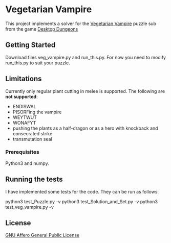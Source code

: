# Vegetarian Vampire

This project implements a solver for the [Vegetarian Vampire](http://www.qcfdesign.com/wiki/DesktopDungeons/index.php?title=Vegetarian_Vampire) puzzle sub from the game [Desktop Dungeons](http://www.desktopdungeons.net)

## Getting Started

Download files veg_vampire.py and run_this.py. For now you need to modify run_this.py to suit your puzzle.

## Limitations

Currently only regular plant cutting in melee is supported. The following are **not supported**:
- ENDISWAL
- PISORFing the vampire
- WEYTWUT
- WONAFYT
- pushing the plants as a half-dragon or as a hero with knockback and consecrated strike
- transmutation seal


### Prerequisites

Python3 and numpy.

## Running the tests

I have implemented some tests for the code. They can be run as follows:

python3 test_Puzzle.py -v
python3 test_Solution_and_Set.py -v
python3 test_veg_vampire.py -v

## License
[GNU Affero General Public License](https://www.gnu.org/licenses/agpl.html)


